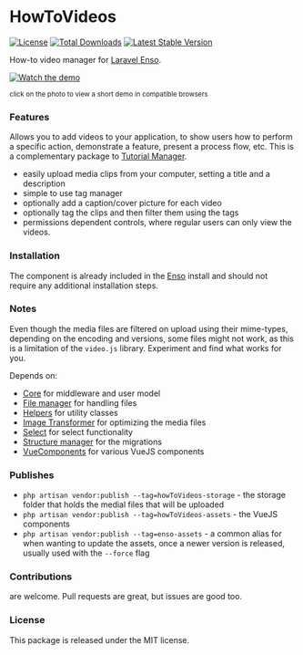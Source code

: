 <!--h-->
# HowToVideos

[![License](https://poser.pugx.org/laravel-enso/HowToVideos/license)](https://https://packagist.org/packages/laravel-enso/HowToVideos)
[![Total Downloads](https://poser.pugx.org/laravel-enso/HowToVideos/downloads)](https://packagist.org/packages/laravel-enso/HowToVideos)
[![Latest Stable Version](https://poser.pugx.org/laravel-enso/HowToVideos/version)](https://packagist.org/packages/laravel-enso/HowToVideos)
<!--/h-->

How-to video manager for [Laravel Enso](https://github.com/laravel-enso/Enso).

[![Watch the demo](https://laravel-enso.github.io/howtovideos/screenshots/bulma_selection_112_thumb.png)](https://laravel-enso.github.io/howtovideos/videos/bulma_demo.mp4)

<sup>click on the photo to view a short demo in compatible browsers</sup>

### Features

Allows you to add videos to your application, to show users how to perform a specific action, demonstrate a feature, 
present a process flow, etc. This is a complementary package to [Tutorial Manager](https://github.com/laravel-enso/TutorialManager).
 
 
 * easily upload media clips from your computer, setting a title and a description
 * simple to use tag manager
 * optionally add a caption/cover picture for each video
 * optionally tag the clips and then filter them using the tags 
 * permissions dependent controls, where regular users can only view the videos. 

### Installation

The component is already included in the [Enso](https://github.com/laravel-enso/Enso) install and should not require any additional installation steps.

### Notes

Even though the media files are filtered on upload using their mime-types, depending on the encoding and versions, 
some files might not work, as this is a limitation of the `video.js` library. Experiment and find what works for you.

Depends on:
 - [Core](https://github.com/laravel-enso/Core) for middleware and user model 
 - [File manager](https://github.com/laravel-enso/FileManager) for handling files
 - [Helpers](https://github.com/laravel-enso/Helpers) for utility classes
 - [Image Transformer](https://github.com/laravel-enso/ImageTransformer) for optimizing the media files
 - [Select](https://github.com/laravel-enso/Select) for select functionality
 - [Structure manager](https://github.com/laravel-enso/StructureManager) for the migrations
 - [VueComponents](https://github.com/laravel-enso/VueComponents) for various VueJS components

### Publishes

- `php artisan vendor:publish --tag=howToVideos-storage` - the storage folder that holds the medial files that will be uploaded
- `php artisan vendor:publish --tag=howToVideos-assets` - the VueJS components
- `php artisan vendor:publish --tag=enso-assets` - a common alias for when wanting to update the assets,
once a newer version is released, usually used with the `--force` flag


<!--h-->
### Contributions

are welcome. Pull requests are great, but issues are good too.

### License

This package is released under the MIT license.
<!--/h-->